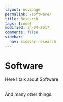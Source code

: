 ```yaml
---
layout: novipage
permalink: /software/
title: Research
tags: [code]
modified: 24-04-2017
comments: false
sidebar:
  nav: sidebar-research
---
```


# Software
Here I talk about Software

<br/>
And many other things.
